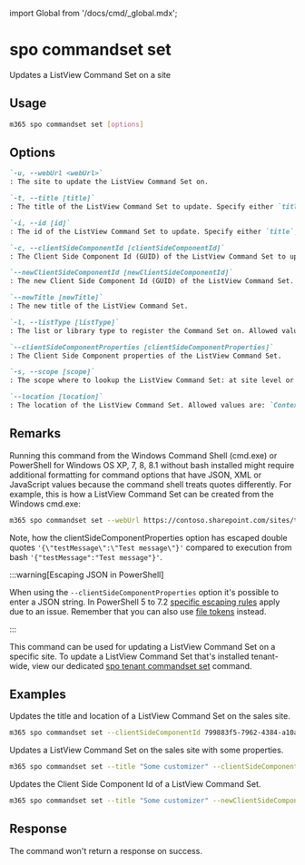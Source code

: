 <!-- DISCLAIMER: All secrets, passwords, and sensitive values in this document are examples only and not real credentials. -->
import Global from '/docs/cmd/_global.mdx';

# spo commandset set

Updates a ListView Command Set on a site

## Usage

```sh
m365 spo commandset set [options]
```

## Options

```md definition-list
`-u, --webUrl <webUrl>`
: The site to update the ListView Command Set on.

`-t, --title [title]`
: The title of the ListView Command Set to update. Specify either `title`, `id`or `clientSideComponentId`.

`-i, --id [id]`
: The id of the ListView Command Set to update. Specify either `title`, `id`or `clientSideComponentId`.

`-c, --clientSideComponentId [clientSideComponentId]`
: The Client Side Component Id (GUID) of the ListView Command Set to update. Specify either `title`, `id`or `clientSideComponentId`.

`--newClientSideComponentId [newClientSideComponentId]`
: The new Client Side Component Id (GUID) of the ListView Command Set.

`--newTitle [newTitle]`
: The new title of the ListView Command Set.

`-l, --listType [listType]`
: The list or library type to register the Command Set on. Allowed values are: `List`, `Library` or `SitePages`.

`--clientSideComponentProperties [clientSideComponentProperties]`
: The Client Side Component properties of the ListView Command Set.

`-s, --scope [scope]`
: The scope where to lookup the ListView Command Set: at site level or web level. Allowed values are: `Site`, `Web`, `All`. Defaults to `All`.

`--location [location]`
: The location of the ListView Command Set. Allowed values are: `ContextMenu`, `CommandBar` or `Both`.
```

<Global />

## Remarks

Running this command from the Windows Command Shell (cmd.exe) or PowerShell for Windows OS XP, 7, 8, 8.1 without bash installed might require additional formatting for command options that have JSON, XML or JavaScript values because the command shell treats quotes differently. For example, this is how a ListView Command Set can be created from the Windows cmd.exe:

```sh
m365 spo commandset set --webUrl https://contoso.sharepoint.com/sites/test --title "CLI Commandset" --location "Both" --listType "List" --clientSideComponentProperties '{\"testMessage\":\"Test message\"}'
```

Note, how the clientSideComponentProperties option has escaped double quotes `'{\"testMessage\":\"Test message\"}'` compared to execution from bash `'{"testMessage":"Test message"}'`.

:::warning[Escaping JSON in PowerShell]

When using the `--clientSideComponentProperties` option it's possible to enter a JSON string. In PowerShell 5 to 7.2 [specific escaping rules](./../../../user-guide/using-cli.mdx#escaping-double-quotes-in-powershell) apply due to an issue. Remember that you can also use [file tokens](./../../../user-guide/using-cli.mdx#EXAMPLE_SECRET_VALUE_PLACEHOLDER) instead.

:::

This command can be used for updating a ListView Command Set on a specific site. To update a ListView Command Set that's installed tenant-wide, view our dedicated [spo tenant commandset set](../tenant/tenant-commandset-set.mdx) command.

## Examples

Updates the title and location of a ListView Command Set on the sales site.

```sh
m365 spo commandset set --clientSideComponentId 799883f5-7962-4384-a10a-105adaec6ffc --newTitle "Some new title" --location Both --webUrl https://contoso.sharepoint.com/sites/sales --scope Site
```

Updates a ListView Command Set on the sales site with some properties.

```sh
m365 spo commandset set --title "Some customizer" --clientSideComponentProperties '{ "someProperty": "Some value" }' --webUrl https://contoso.sharepoint.com/sites/sales --scope Site
```

Updates the Client Side Component Id of a ListView Command Set.

```sh
m365 spo commandset set --title "Some customizer" --newClientSideComponentId b2c5faf3-638f-44ae-bfde-1730d94283bf --webUrl https://contoso.sharepoint.com/sites/sales
```

## Response

The command won't return a response on success.
